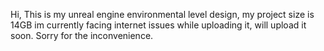 Hi,
This is my unreal engine environmental level design, my project size is 14GB im currently facing internet issues while uploading it, will upload it soon.
Sorry for the inconvenience.
